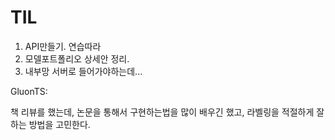 
# TIL

1. API만들기. 연습따라
2. 모델포트폴리오 상세안 정리.
3. 내부망 서버로 들어가야하는데...


GluonTS:


책 리뷰를 했는데,
논문을 통해서 구현하는법을 많이 배우긴 했고,
라벨링을 적절하게 잘 하는 방법을 고민한다.
